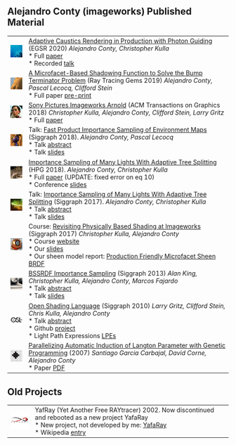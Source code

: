 ## Alejandro Conty (imageworks) Published Material

| | |
| ----- | ----- |
| ![](img/caustics.png) | [Adaptive Caustics Rendering in Production with Photon Guiding](caustics-egsr2020.bib) (EGSR 2020) _Alejandro Conty, Christopher Kulla_ <br> *   Full [paper](pdf/production-caustics-egsr2020.pdf) <br> *   Recorded [talk](https://youtu.be/CAa2APz1hUc?t=52m) |
| ![](img/bumpterminator.png) | [A Microfacet-Based Shadowing Function to Solve the Bump Terminator Problem](https://link.springer.com/chapter/10.1007/978-1-4842-4427-2_12) (Ray Tracing Gems 2019) _Alejandro Conty, Pascal Lecocq, Clifford Stein_ <br> *   Full paper [pre-print](pdf/bump-terminator-nvidia2019.pdf) |
| ![](img/spi-arnold-tog.png) | [Sony Pictures Imageworks Arnold](https://dl.acm.org/citation.cfm?id=3180495) (ACM Transactions on Graphics 2018) _Christopher Kulla, Alejandro Conty, Clifford Stein, Larry Gritz_ <br> *   Full [paper](pdf/spi-arnold-tog.pdf) |
| ![](img/skydometalk.png) | Talk: [Fast Product Importance Sampling of Environment Maps](https://dl.acm.org/citation.cfm?id=3214745.3214760) (Siggraph 2018). _Alejandro Conty, Pascal Lecocq_ <br> *   Talk [abstract](pdf/fast-product-importance-abstract.pdf) <br> *   Talk [slides](slides/siggraph2018_skydome) |
| ![](img/manylights.png) | [Importance Sampling of Many Lights With Adaptive Tree Splitting](https://dl.acm.org/citation.cfm?id=3233305) (HPG 2018). _Alejandro Conty, Christopher Kulla_ <br> *   Full [paper](pdf/many-lights-hpg2018.pdf) (UPDATE: fixed error on eq 10) <br> *   Conference [slides](slides/hpg2018_many) |
| ![](img/manylightstalk.png) | Talk: [Importance Sampling of Many Lights With Adaptive Tree Splitting](https://dl.acm.org/citation.cfm?id=3085028) (Siggraph 2017). _Alejandro Conty, Christopher Kulla_ <br> *   Talk [abstract](pdf/importance-sampling-lights-abstract.pdf) <br> *   Talk [slides](pdf/importance-sampling-lights-slides.pdf) |
| ![](img/pbs.png) | Course: [Revisiting Physically Based Shading at Imageworks](https://dl.acm.org/citation.cfm?id=3084893) (Siggraph 2017) _Christopher Kulla, Alejandro Conty_ <br> *   Course [website](http://blog.selfshadow.com/publications/s2017-shading-course/) <br> *   Our [slides](pdf/s2017_pbs_imageworks_slides.pdf) <br> *   Our sheen model report: [Production Friendly Microfacet Sheen BRDF](pdf/s2017_pbs_imageworks_sheen.pdf) |
| ![](img/bssrdf.png) | [BSSRDF Importance Sampling](https://dl.acm.org/citation.cfm?id=2504520) (Siggraph 2013) _Alan King, Christopher Kulla, Alejandro Conty, Marcos Fajardo_ <br> *   Talk [abstract](pdf/bssrdf.pdf) <br> *   Talk [slides](pdf/bssrdf_slides.pdf) |
| ![](img/osl.png) | [Open Shading Language](https://dl.acm.org/citation.cfm?id=1837070) (Siggraph 2010) _Larry Gritz, Clifford Stein, Chris Kulla, Alejandro Conty_ <br> *   Talk [abstract](pdf/osl_sketch.pdf) <br> *   Github [project](https://github.com/imageworks/OpenShadingLanguage/) <br> *   Light Path Expressions [LPEs](https://github.com/imageworks/OpenShadingLanguage/wiki/OSL-Light-Path-Expressions) |
| ![](img/cell.png) | [Parallelizing Automatic Induction of Langton Parameter with Genetic Programming](https://www.researchgate.net/publication/262698162_Parallelizing_Automatic_Induction_of_Langton_Parameter_with_Genetic_Programming) (2007) _Santiago Garcia Carbajal, David Corne, Alejandro Conty_ <br> *   Paper [PDF](pdf/hpc2006.pdf) |

Old Projects
------------

| | |
| ----- | ----- |
| ![](img/yafray.png) | YafRay (Yet Another Free RAYtracer) 2002. Now discontinued and rebooted as a new project YafaRay <br> *   New project, not developed by me: [YafaRay](http://www.yafaray.org/) <br> *   Wikipedia [entry](https://en.wikipedia.org/wiki/YafaRay) |
